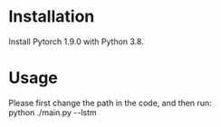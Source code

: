 

# Installation
Install Pytorch 1.9.0 with Python 3.8.

# Usage
Please first change the path in the code, and then run:   
python ./main.py --lstm


